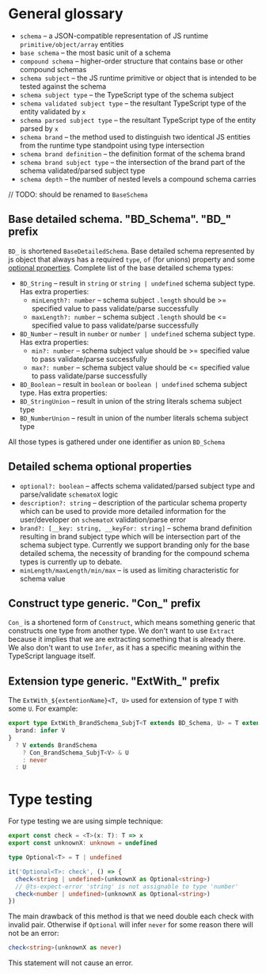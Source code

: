 # General glossary

- `schema` – a JSON-compatible representation of JS runtime `primitive/object/array` entities
- `base schema` – the most basic unit of a schema
- `compound schema` – higher-order structure that contains base or other compound schemas
- `schema subject` – the JS runtime primitive or object that is intended to be tested against the schema
- `schema subject type` – the TypeScript type of the schema subject
- `schema validated subject type` – the resultant TypeScript type of the entity validated by `x`
- `schema parsed subject type` – the resultant TypeScript type of the entity parsed by `x`
- `schema brand` – the method used to distinguish two identical JS entities from the runtime type standpoint using type intersection
- `schema brand definition` – the definition format of the schema brand
- `schema brand subject type` – the intersection of the brand part of the schema validated/parsed subject type
- `schema depth` – the number of nested levels a compound schema carries

// TODO: should be renamed to `BaseSchema`

## Base detailed schema. "BD_Schema". "BD\_" prefix

`BD_` is shortened `BaseDetailedSchema`. Base detailed schema represented by js object that always has a required `type`, `of` (for unions) property and some [optional properties](#detailed-schemas-optional-properties). Complete list of the base detailed schema types:

- `BD_String` – result in `string` or `string | undefined` schema subject type. Has extra properties:
  - `minLength?: number` – schema subject `.length` should be >= specified value to pass validate/parse successfully
  - `maxLength?: number` – schema subject `.length` should be <= specified value to pass validate/parse successfully
- `BD_Number` – result in `number` or `number | undefined` schema subject type. Has extra properties:
  - `min?: number` – schema subject value should be >= specified value to pass validate/parse successfully
  - `max?: number` – schema subject value should be <= specified value to pass validate/parse successfully
- `BD_Boolean` – result in `boolean` or `boolean | undefined` schema subject type. Has extra properties:
- `BD_StringUnion` – result in union of the string literals schema subject type
- `BD_NumberUnion` – result in union of the number literals schema subject type

All those types is gathered under one identifier as union `BD_Schema`

## Detailed schema optional properties

- `optional?: boolean` – affects schema validated/parsed subject type and parse/validate `schematoX` logic
- `description?: string` – description of the particular schema property which can be used to provide more detailed information for the user/developer on `schematoX` validation/parse error
- `brand?: [__key: string, __keyFor: string]` – schema brand definition resulting in brand subject type which will be intersection part of the schema subject type. Currently we support branding only for the base detailed schema, the necessity of branding for the compound schema types is currently up to debate.
- `minLength/maxLength/min/max` – is used as limiting characteristic for schema value

## Construct type generic. "Con\_" prefix

`Con_` is a shortened form of `Construct`, which means something generic that constructs one type from another type. We don't want to use `Extract` because it implies that we are extracting something that is already there. We also don't want to use `Infer`, as it has a specific meaning within the TypeScript language itself.

## Extension type generic. "ExtWith\_" prefix

The `ExtWith_${extentionName}<T, U>` used for extension of type `T` with some `U`. For example:

```typescript
export type ExtWith_BrandSchema_SubjT<T extends BD_Schema, U> = T extends {
  brand: infer V
}
  ? V extends BrandSchema
    ? Con_BrandSchema_SubjT<V> & U
    : never
  : U
```

# Type testing

For type testing we are using simple technique:

```typescript
export const check = <T>(x: T): T => x
export const unknownX: unknown = undefined

type Optional<T> = T | undefined

it('Optional<T>: check', () => {
  check<string | undefined>(unknownX as Optional<string>)
  // @ts-expect-error 'string' is not assignable to type 'number'
  check<number | undefined>(unknownX as Optional<string>)
})
```

The main drawback of this method is that we need double each check with invalid pair. Otherwise if `Optional` will infer `never` for some reason there will not be an error:

```typescript
check<string>(unknownX as never)
```

This statement will not cause an error.
